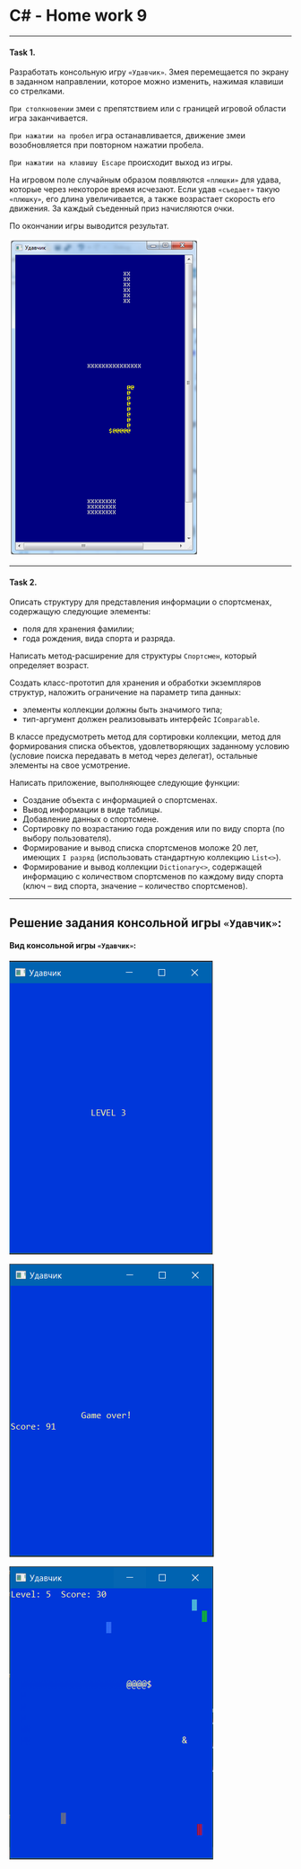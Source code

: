 # C# - Home work 9
***
#### Task 1. 


Разработать консольную игру `«Удавчик»`. Змея перемещается по экрану в заданном направлении, которое можно изменить, нажимая клавиши со стрелками. 

`При столкновении` змеи с препятствием или с границей игровой области игра заканчивается. 

`При нажатии на пробел` игра останавливается, движение змеи возобновляется при повторном нажатии пробела. 

`При нажатии на клавишу Escape` происходит выход из игры. 

На игровом поле случайным образом появляются `«плюшки»` для удава, которые  через некоторое время исчезают. Если удав `«съедает»` такую `«плюшку»`, его длина увеличивается, а также возрастает скорость его движения. За каждый съеденный приз начисляются очки. 

По окончании игры выводится результат.

![Alt text](/Task/Image/1.PNG?raw=true "Удавчик")

***
#### Task 2. 

Описать структуру для представления информации о спортсменах, содержащую следующие элементы:  
* поля для хранения фамилии;
* года рождения, вида спорта и разряда. 

Написать метод-расширение для структуры `Спортсмен`, который определяет возраст.


Создать класс-прототип для хранения и обработки экземпляров структур, наложить ограничение на параметр типа данных: 
* элементы коллекции должны быть значимого типа;
* тип-аргумент должен реализовывать интерфейс `IComparable`. 

В классе предусмотреть метод для сортировки коллекции, метод для формирования списка объектов, удовлетворяющих заданному условию (условие поиска передавать в метод через делегат), остальные элементы на свое усмотрение.


Написать приложение, выполняющее следующие функции:
* Создание объекта с информацией о спортсменах.
* Вывод информации в виде таблицы.
* Добавление данных о спортсмене.
* Сортировку по возрастанию года рождения или по виду спорта (по выбору пользователя).
* Формирование и вывод списка спортсменов моложе 20 лет, имеющих `I разряд` (использовать стандартную коллекцию `List<>`).
* Формирование и вывод коллекции `Dictionary<>`, содержащей информацию с количеством спортсменов по каждому виду спорта (ключ – вид спорта, значение – количество спортсменов).

***
## Решение задания консольной игры `«Удавчик»`: 

#### Вид консольной игры `«Удавчик»`:

![Alt text](Task/Image/2.PNG?raw=true "Уровни")

![Alt text](Task/Image/3.PNG?raw=true "Game over")

![Alt text](Task/Image/4.PNG?raw=true "Игровой процесс")


